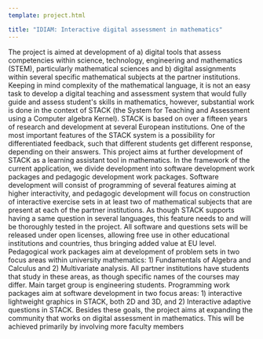 ```yaml
---
template: project.html

title: "IDIAM: Interactive digital assessment in mathematics"
---
```


The project is aimed at development of a) digital tools that assess competencies within science, technology, engineering and mathematics (STEM), particularly mathematical sciences
and b) digital assignments within several specific mathematical subjects at the partner institutions.
Keeping in mind complexity of the mathematical language, it is not an easy task to develop a digital teaching and assessment system that would fully guide and assess student's skills
in mathematics, however, substantial work is done in the context of STACK (the System for Teaching and Assessment using a Computer algebra Kernel). STACK is based on over a
fifteen years of research and development at several European institutions. One of the most important features of the STACK system is a possibility for differentiated feedback, such
that different students get different response, depending on their answers.
This project aims at further development of STACK as a learning assistant tool in mathematics. In the framework of the current application, we divide development into software
development work packages and pedagogic development work packages. Software development will consist of programming of several features aiming at higher interactivity, and
pedagogic development will focus on construction of interactive exercise sets in at least two of mathematical subjects that are present at each of the partner institutions. As though
STACK supports having a same question in several languages, this feature needs to and will be thoroughly tested in the project. All software and questions sets will be released under
open licenses, allowing free use in other educational institutions and countries, thus bringing added value at EU level.
Pedagogical work packages aim at development of problem sets in two focus areas within university mathematics: 1) Fundamentals of Algebra and Calculus and 2) Multivariate
analysis. All partner institutions have students that study in these areas, as though specific names of the courses may differ. Main target group is engineering students. Programming
work packages aim at software development in two focus areas: 1) interactive lightweight graphics in STACK, both 2D and 3D, and 2) Interactive adaptive questions in STACK.
Besides these goals, the project aims at expanding the community that works on digital assessment in mathematics. This will be achieved primarily by involving more faculty members
